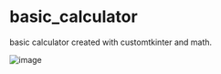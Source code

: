 # basic_calculator

basic calculator created with customtkinter and math.

![image](https://github.com/jasonwong24519/basic_calculator/assets/107543757/26de3045-9de8-4ce8-a901-cd403c8a5677)
